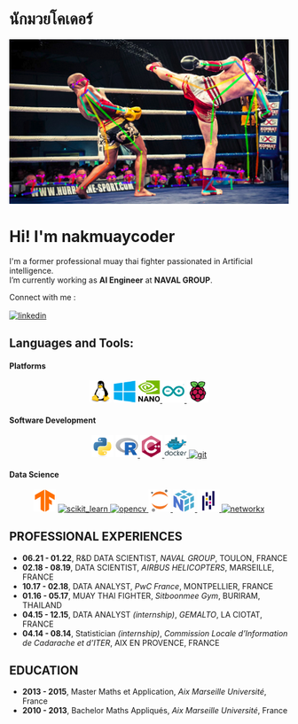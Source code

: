# นักมวยโคเดอร์ 

<img src="kick.png" alt="drawing" width="800"/>

# Hi! I'm **nakmuaycoder**

I'm a former professional muay thai fighter passionated in Artificial intelligence.<br>
I’m currently working as **AI Engineer** at **NAVAL GROUP**.


Connect with me :

<a href="https://www.linkedin.com/in/olivier-feher-9446b5105/" target="blank"><img align="center" src="https://raw.githubusercontent.com/rahuldkjain/github-profile-readme-generator/master/src/images/icons/Social/linked-in-alt.svg" alt="linkedin" height="30" width="40" /></a>

## Languages and Tools:

#### Platforms
<p style="text-align:center">
<a href="https://www.linux.org/" target="_blank" rel="noreferrer"> <img src="https://raw.githubusercontent.com/devicons/devicon/master/icons/linux/linux-original.svg" alt="linux" width="40" height="40"/></a> 
<a href="https://www.microsoft.com/" target="_blank" rel="noreferrer"> <img src="https://raw.githubusercontent.com/devicons/devicon/master/icons/windows8/windows8-original.svg" alt="linux" width="40" height="40"/></a> 
<a href="https://www.nvidia.com/en-us/autonomous-machines/embedded-systems/" target="_blank" rel="noreferrer"> <img src="index.svg" alt="jetson" width="40" height="40"/> </a>
<a href="https://www.arduino.cc/en/software" target="_blank" rel="noreferrer"> <img src="https://raw.githubusercontent.com/devicons/devicon/master/icons/arduino/arduino-original.svg" alt="arduino" width="40" height="40"/> </a>
<a href="https://www.raspberrypi.org/" target="_blank" rel="noreferrer"> <img src="https://raw.githubusercontent.com/devicons/devicon/master/icons/raspberrypi/raspberrypi-original.svg" alt="raspberry" width="40" height="40"/> </a>

</p>
  
#### Software Development
<p style="text-align:center">
<a href="https://www.python.org" target="_blank" rel="noreferrer"> <img src="https://raw.githubusercontent.com/devicons/devicon/master/icons/python/python-original.svg" alt="python" width="40" height="40"/></a>
<a href="https://www.r-project.org/" target="_blank" rel="noreferrer"> <img src="https://raw.githubusercontent.com/devicons/devicon/master/icons/r/r-original.svg" alt="r" width="40" height="40"/> </a> <a href="https://www.w3schools.com/cpp/" target="_blank" rel="noreferrer"></a>
<a href="https://www.cplusplus.com/" target="_blank" rel="noreferrer">
<img src="https://raw.githubusercontent.com/devicons/devicon/master/icons/cplusplus/cplusplus-original.svg" alt="cplusplus" width="40" height="40"/> </a>
<a href="https://www.docker.com/" target="_blank" rel="noreferrer">
<img src="https://raw.githubusercontent.com/devicons/devicon/master/icons/docker/docker-original-wordmark.svg" alt="docker" width="40" height="40"/> </a> <a href="https://git-scm.com/" target="_blank" rel="noreferrer"> <img src="https://www.vectorlogo.zone/logos/git-scm/git-scm-icon.svg" alt="git" width="40" height="40"/> </a>
</p>

#### Data Science
<p style="text-align:center">
<a href="https://www.tensorflow.org" target="_blank" rel="noreferrer"> <img src="https://raw.githubusercontent.com/devicons/devicon/master/icons/tensorflow/tensorflow-original.svg" alt="tensorflow" width="40" height="40"/></a>
<a href="https://scikit-learn.org/" target="_blank" rel="noreferrer"> <img src="https://upload.wikimedia.org/wikipedia/commons/0/05/Scikit_learn_logo_small.svg" alt="scikit_learn" width="40" height="40"/> </a>
<a href="https://opencv.org/" target="_blank" rel="noreferrer"> <img src="https://www.vectorlogo.zone/logos/opencv/opencv-icon.svg" alt="opencv" width="40" height="40"/> </a> 
<a href="https://jupyter.org/" target="_blank" rel="noreferrer"> <img src="https://raw.githubusercontent.com/devicons/devicon/master/icons/jupyter/jupyter-original.svg" alt="jupyter" width="40" height="40"/> </a>
<a href="https://numpy.org/" target="_blank" rel="noreferrer"> <img src="https://raw.githubusercontent.com/devicons/devicon/master/icons/numpy/numpy-original.svg" alt="numpy" width="40" height="40"/> </a>
<a href="https://pandas.pydata.org/" target="_blank" rel="noreferrer"> <img src="https://raw.githubusercontent.com/devicons/devicon/master/icons/pandas/pandas-original.svg" alt="pandas" width="40" height="40"/> </a>
<a href="https://networkx.org/" target="_blank" rel="noreferrer"> <img src="https://avatars.githubusercontent.com/u/388785?s=280&v=4" alt="networkx" width="40" heighr="40"/> </a>
</p>


## PROFESSIONAL EXPERIENCES
* __06.21 - 01.22__, R&D DATA SCIENTIST, _NAVAL GROUP_, TOULON, FRANCE
* __02.18 - 08.19__, DATA SCIENTIST, _AIRBUS HELICOPTERS_, MARSEILLE, FRANCE
* __10.17 - 02.18__, DATA ANALYST, _PwC France_, MONTPELLIER, FRANCE
* __01.16 - 05.17__, MUAY THAI FIGHTER, _Sitboonmee Gym_, BURIRAM, THAILAND
* __04.15 - 12.15__, DATA ANALYST _(internship)_, _GEMALTO_, LA CIOTAT, FRANCE
* __04.14 - 08.14__, Statistician _(internship)_, _Commission Locale d’Information de Cadarache et d’ITER_, AIX EN PROVENCE, FRANCE

## EDUCATION
* __2013 - 2015__, Master Maths et Application, _Aix Marseille Université_, France
* __2010 - 2013__, Bachelor Maths Appliqués, _Aix Marseille Université_, France
